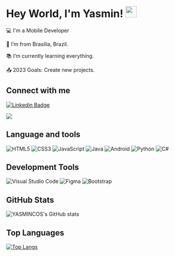 # Hey World, I'm Yasmin! <img src="https://github.com/TheDudeThatCode/TheDudeThatCode/blob/master/Assets/Earth.gif" width="30">

:computer: I'm a Mobile Developer

:house_with_garden: I’m from Brasília, Brazil.

:books: I’m currently learning everything.

:outbox_tray: 2023 Goals: Create new projects.

## Connect with me

[![Linkedin Badge](https://img.shields.io/badge/LinkedIn-0077B5?style=for-the-badge&logo=linkedin&logoColor=white)](https://www.linkedin.com/in/yasmin-costa-)

<a href="mailto:tiyasmin14@gmail.com"><img src="https://img.shields.io/badge/-Gmail-%23333?style=for-the-badge&logo=gmail&logoColor=white" target="_blank"></a>

## Language and tools

![HTML5](https://img.shields.io/badge/HTML5-E34F26?style=for-the-badge&logo=html5&logoColor=white)
![CSS3](https://img.shields.io/badge/CSS3-1572B6?style=for-the-badge&logo=css3&logoColor=white)
![JavaScript](https://img.shields.io/badge/JavaScript-323330?style=for-the-badge&logo=javascript&logoColor=F7DF1E)
![Java](https://img.shields.io/badge/Java-007396?style=for-the-badge&logo=java&logoColor=white)
![Android](https://img.shields.io/badge/Android-3DDC84?style=for-the-badge&logo=android&logoColor=white)
![Python](https://img.shields.io/badge/Python-3776AB?style=for-the-badge&logo=python&logoColor=white)
![C#](https://img.shields.io/badge/C%23-239120?style=for-the-badge&logo=c-sharp&logoColor=white)

## Development Tools

![Visual Studio Code](https://img.shields.io/badge/Visual_Studio_Code-0078D4?style=for-the-badge&logo=visual%20studio%20code&logoColor=white)
![Figma](https://img.shields.io/badge/Figma-F24E1E?style=for-the-badge&logo=figma&logoColor=white)
![Bootstrap](https://img.shields.io/badge/Bootstrap-563D7C?style=for-the-badge&logo=bootstrap&logoColor=white)

## GitHub Stats

![YASMINCOS's GitHub stats](https://github-readme-stats.vercel.app/api?username=YASMINCOS&show_icons=true&theme=radical)

## Top Languages

[![Top Langs](https://github-readme-stats.vercel.app/api/top-langs/?username=YASMINCOS&layout=compact)](https://github.com/YASMINCOS/github-readme-stats)
